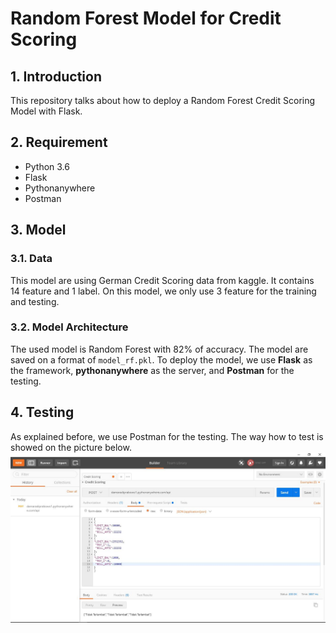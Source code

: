 # Random Forest Model for Credit Scoring

## 1. Introduction
This repository talks about how to deploy a Random Forest Credit Scoring Model with Flask. 

## 2. Requirement
- Python 3.6
- Flask
- Pythonanywhere
- Postman

## 3. Model
### 3.1. Data
This model are using German Credit Scoring data from kaggle. It contains 14 feature and 1 label. On this model, we only use 3 feature for the training and testing.
### 3.2. Model Architecture
The used model is Random Forest with 82% of accuracy. The model are saved on a format of `model_rf.pkl`. To deploy the model, we use **Flask** as the framework, **pythonanywhere** as the server, and **Postman** for the testing.

## 4. Testing
As explained before, we use Postman for the testing. The way how to test is showed on the picture below.
![postman](postman.JPG)

